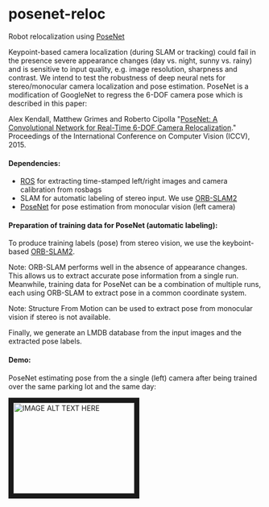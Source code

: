 # posenet-reloc

Robot relocalization using [PoseNet](https://github.com/alexgkendall/caffe-posenet)

Keypoint-based camera localization (during SLAM or tracking) could fail in the presence severe appearance changes (day vs. night, sunny vs. rainy) and is sensitive to input quality, e.g. image resolution, sharpness and contrast. We intend to test the robustness of deep neural nets for stereo/monocular camera localization and pose estimation. PoseNet is a modification of GoogleNet to regress the 6-DOF camera pose which is described in this paper:

Alex Kendall, Matthew Grimes and Roberto Cipolla "[PoseNet: A Convolutional Network for Real-Time 6-DOF Camera Relocalization](http://arxiv.org/abs/1505.07427)." Proceedings of the International Conference on Computer Vision (ICCV), 2015. 

#### Dependencies:

 - [ROS](http://www.ros.org/) for extracting time-stamped left/right images and camera calibration from rosbags 
 - SLAM for automatic labeling of stereo input. We use [ORB-SLAM2](https://github.com/raulmur/ORB_SLAM2) 
 - [PoseNet](https://github.com/alexgkendall/caffe-posenet) for pose estimation from monocular vision (left camera)

#### Preparation of training data for PoseNet (automatic labeling):

To produce training labels (pose) from stereo vision, we use the keyboint-based [ORB-SLAM2](https://github.com/raulmur/ORB_SLAM2). 

Note: ORB-SLAM performs well in the absence of appearance changes. This allows us to extract accurate pose information from a single run. Meanwhile, training data for PoseNet can be a combination of multiple runs, each using ORB-SLAM to extract pose in a common coordinate system. 

Note: Structure From Motion can be used to extract pose from monocular vision if stereo is not available. 

Finally, we generate an LMDB database from the input images and the extracted pose labels.

#### Demo:

PoseNet estimating pose from the a single (left) camera after being trained over the same parking lot and the same day:

<a href="https://www.youtube.com/watch?v=oWsb1U0OkW8&feature=youtu.be" target="_blank"><img src="https://img.youtube.com/vi/oWsb1U0OkW8/0.jpg" alt="IMAGE ALT TEXT HERE" width="240" height="180" border="10" /></a>

